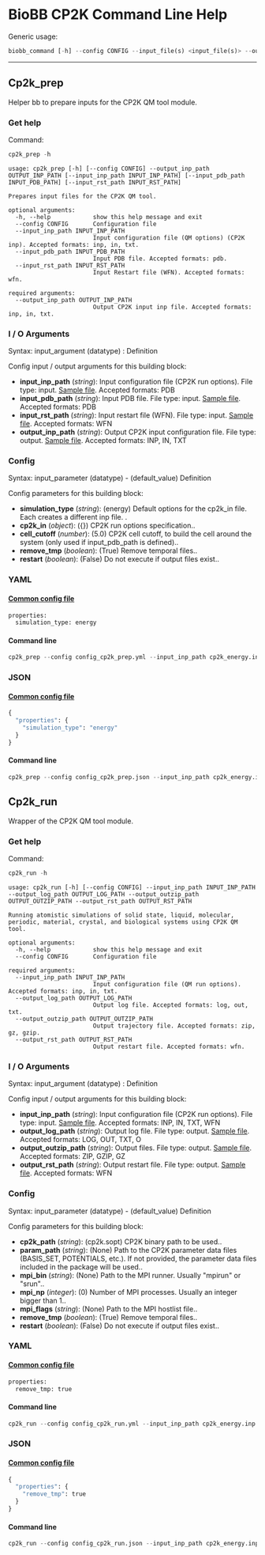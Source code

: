 # BioBB CP2K Command Line Help
Generic usage:
```python
biobb_command [-h] --config CONFIG --input_file(s) <input_file(s)> --output_file <output_file>
```
-----------------


## Cp2k_prep
Helper bb to prepare inputs for the CP2K QM tool module.
### Get help
Command:
```python
cp2k_prep -h
```
    usage: cp2k_prep [-h] [--config CONFIG] --output_inp_path OUTPUT_INP_PATH [--input_inp_path INPUT_INP_PATH] [--input_pdb_path INPUT_PDB_PATH] [--input_rst_path INPUT_RST_PATH]
    
    Prepares input files for the CP2K QM tool.
    
    optional arguments:
      -h, --help            show this help message and exit
      --config CONFIG       Configuration file
      --input_inp_path INPUT_INP_PATH
                            Input configuration file (QM options) (CP2K inp). Accepted formats: inp, in, txt.
      --input_pdb_path INPUT_PDB_PATH
                            Input PDB file. Accepted formats: pdb.
      --input_rst_path INPUT_RST_PATH
                            Input Restart file (WFN). Accepted formats: wfn.
    
    required arguments:
      --output_inp_path OUTPUT_INP_PATH
                            Output CP2K input inp file. Accepted formats: inp, in, txt.
### I / O Arguments
Syntax: input_argument (datatype) : Definition

Config input / output arguments for this building block:
* **input_inp_path** (*string*): Input configuration file (CP2K run options). File type: input. [Sample file](https://github.com/bioexcel/biobb_cp2k/raw/master/biobb_cp2k/test/data/cp2k/cp2k_energy.inp). Accepted formats: PDB
* **input_pdb_path** (*string*): Input PDB file. File type: input. [Sample file](https://github.com/bioexcel/biobb_cp2k/raw/master/biobb_cp2k/test/data/cp2k/H2O_box.pdb). Accepted formats: PDB
* **input_rst_path** (*string*): Input restart file (WFN). File type: input. [Sample file](https://github.com/bioexcel/biobb_cp2k/raw/master/biobb_cp2k/test/data/cp2k/cp2k.wfn). Accepted formats: WFN
* **output_inp_path** (*string*): Output CP2K input configuration file. File type: output. [Sample file](https://github.com/bioexcel/biobb_cp2k/raw/master/biobb_cp2k/test/reference/cp2k/cp2k_prep_out.inp). Accepted formats: INP, IN, TXT
### Config
Syntax: input_parameter (datatype) - (default_value) Definition

Config parameters for this building block:
* **simulation_type** (*string*): (energy) Default options for the cp2k_in file. Each creates a different inp file. .
* **cp2k_in** (*object*): ({}) CP2K run options specification..
* **cell_cutoff** (*number*): (5.0) CP2K cell cutoff, to build the cell around the system (only used if input_pdb_path is defined)..
* **remove_tmp** (*boolean*): (True) Remove temporal files..
* **restart** (*boolean*): (False) Do not execute if output files exist..
### YAML
#### [Common config file](https://github.com/bioexcel/biobb_cp2k/blob/master/biobb_cp2k/test/data/config/config_cp2k_prep.yml)
```python
properties:
  simulation_type: energy

```
#### Command line
```python
cp2k_prep --config config_cp2k_prep.yml --input_inp_path cp2k_energy.inp --input_pdb_path H2O_box.pdb --input_rst_path cp2k.wfn --output_inp_path cp2k_prep_out.inp
```
### JSON
#### [Common config file](https://github.com/bioexcel/biobb_cp2k/blob/master/biobb_cp2k/test/data/config/config_cp2k_prep.json)
```python
{
  "properties": {
    "simulation_type": "energy"
  }
}
```
#### Command line
```python
cp2k_prep --config config_cp2k_prep.json --input_inp_path cp2k_energy.inp --input_pdb_path H2O_box.pdb --input_rst_path cp2k.wfn --output_inp_path cp2k_prep_out.inp
```

## Cp2k_run
Wrapper of the CP2K QM tool module.
### Get help
Command:
```python
cp2k_run -h
```
    usage: cp2k_run [-h] [--config CONFIG] --input_inp_path INPUT_INP_PATH --output_log_path OUTPUT_LOG_PATH --output_outzip_path OUTPUT_OUTZIP_PATH --output_rst_path OUTPUT_RST_PATH
    
    Running atomistic simulations of solid state, liquid, molecular, periodic, material, crystal, and biological systems using CP2K QM tool.
    
    optional arguments:
      -h, --help            show this help message and exit
      --config CONFIG       Configuration file
    
    required arguments:
      --input_inp_path INPUT_INP_PATH
                            Input configuration file (QM run options). Accepted formats: inp, in, txt.
      --output_log_path OUTPUT_LOG_PATH
                            Output log file. Accepted formats: log, out, txt.
      --output_outzip_path OUTPUT_OUTZIP_PATH
                            Output trajectory file. Accepted formats: zip, gz, gzip.
      --output_rst_path OUTPUT_RST_PATH
                            Output restart file. Accepted formats: wfn.
### I / O Arguments
Syntax: input_argument (datatype) : Definition

Config input / output arguments for this building block:
* **input_inp_path** (*string*): Input configuration file (CP2K run options). File type: input. [Sample file](https://github.com/bioexcel/biobb_cp2k/raw/master/biobb_cp2k/test/data/cp2k/cp2k_energy.inp). Accepted formats: INP, IN, TXT, WFN
* **output_log_path** (*string*): Output log file. File type: output. [Sample file](https://github.com/bioexcel/biobb_cp2k/raw/master/biobb_cp2k/test/reference/cp2k/cp2k_run_out.log). Accepted formats: LOG, OUT, TXT, O
* **output_outzip_path** (*string*): Output files. File type: output. [Sample file](https://github.com/bioexcel/biobb_cp2k/raw/master/biobb_cp2k/test/reference/cp2k/cp2k_run_out.zip). Accepted formats: ZIP, GZIP, GZ
* **output_rst_path** (*string*): Output restart file. File type: output. [Sample file](https://github.com/bioexcel/biobb_cp2k/raw/master/biobb_cp2k/test/reference/cp2k/cp2k_run_out.wfn). Accepted formats: WFN
### Config
Syntax: input_parameter (datatype) - (default_value) Definition

Config parameters for this building block:
* **cp2k_path** (*string*): (cp2k.sopt) CP2K binary path to be used..
* **param_path** (*string*): (None) Path to the CP2K parameter data files (BASIS_SET, POTENTIALS, etc.). If not provided, the parameter data files included in the package will be used..
* **mpi_bin** (*string*): (None) Path to the MPI runner. Usually "mpirun" or "srun"..
* **mpi_np** (*integer*): (0) Number of MPI processes. Usually an integer bigger than 1..
* **mpi_flags** (*string*): (None) Path to the MPI hostlist file..
* **remove_tmp** (*boolean*): (True) Remove temporal files..
* **restart** (*boolean*): (False) Do not execute if output files exist..
### YAML
#### [Common config file](https://github.com/bioexcel/biobb_cp2k/blob/master/biobb_cp2k/test/data/config/config_cp2k_run.yml)
```python
properties:
  remove_tmp: true

```
#### Command line
```python
cp2k_run --config config_cp2k_run.yml --input_inp_path cp2k_energy.inp --output_log_path cp2k_run_out.log --output_outzip_path cp2k_run_out.zip --output_rst_path cp2k_run_out.wfn
```
### JSON
#### [Common config file](https://github.com/bioexcel/biobb_cp2k/blob/master/biobb_cp2k/test/data/config/config_cp2k_run.json)
```python
{
  "properties": {
    "remove_tmp": true
  }
}
```
#### Command line
```python
cp2k_run --config config_cp2k_run.json --input_inp_path cp2k_energy.inp --output_log_path cp2k_run_out.log --output_outzip_path cp2k_run_out.zip --output_rst_path cp2k_run_out.wfn
```
